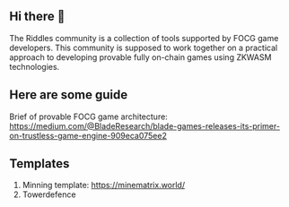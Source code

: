 ## Hi there 👋

The Riddles community is a collection of tools supported by FOCG game developers. This community is supposed to work together on a practical approach to developing provable fully on-chain games using ZKWASM technologies.  

## Here are some guide
Brief of provable FOCG game architecture: https://medium.com/@BladeResearch/blade-games-releases-its-primer-on-trustless-game-engine-909eca075ee2

## Templates
1. Minning template: https://minematrix.world/
2. Towerdefence
